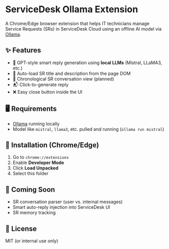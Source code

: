 # ServiceDesk Ollama Extension

A Chrome/Edge browser extension that helps IT technicians manage Service Requests (SRs) in ServiceDesk Cloud using an offline AI model via [Ollama](https://ollama.com).

## ✨ Features

- 🧠 GPT-style smart reply generation using **local LLMs** (Mistral, LLaMA3, etc.)
- 🧾 Auto-load SR title and description from the page DOM
- 💬 Chronological SR conversation view (planned)
- 📬 Click-to-generate reply
- ❌ Easy close button inside the UI

## 🖥 Requirements

- [Ollama](https://ollama.com) running locally
- Model like `mistral`, `llama3`, etc. pulled and running (`ollama run mistral`)

## 🔧 Installation (Chrome/Edge)

1. Go to `chrome://extensions`
2. Enable **Developer Mode**
3. Click **Load Unpacked**
4. Select this folder

## 🚀 Coming Soon

- SR conversation parser (user vs. internal messages)
- Smart auto-reply injection into ServiceDesk UI
- SR memory tracking

## 📃 License

MIT (or internal use only)